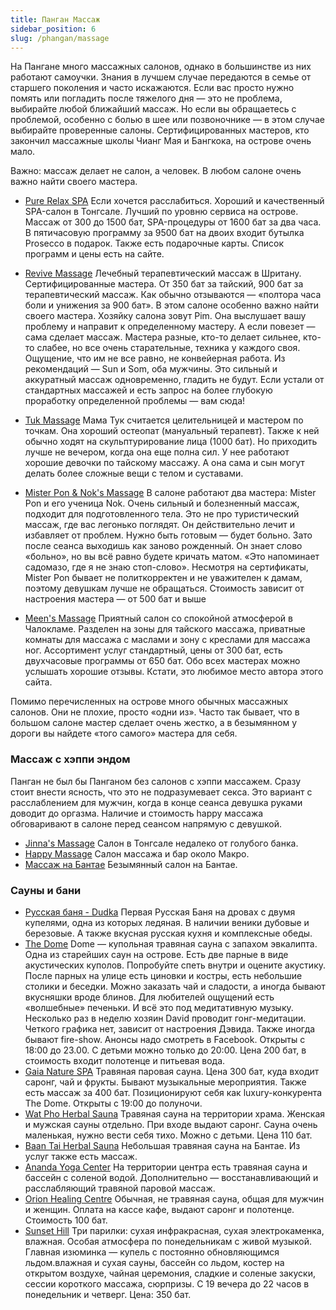```yaml
---
title: Панган Массаж
sidebar_position: 6
slug: /phangan/massage
---
```



На Пангане много массажных салонов, однако в большинстве из них работают самоучки. Знания в лучшем случае передаются в семье от старшего поколения и часто искажаются. Если вас просто нужно помять или погладить после тяжелого дня — это не проблема, выбирайте любой ближайший массаж. Но если вы обращаетесь с проблемой, особенно с болью в шее или позвоночнике — в этом случае выбирайте проверенные салоны. Сертифицированных мастеров, кто закончил массажные школы Чианг Мая и Бангкока, на острове очень мало.

Важно: массаж делает не салон, а человек. В любом салоне очень важно найти своего мастера.

- [Pure Relax SPA](https://goo.gl/maps/CFWpDaDDf1LFbUrW7) Если хочется расслабиться. Хороший и качественный SPA-салон в Тонгсале. Лучший по уровню сервиса на острове. Массаж от 300 до 1500 бат, SPA-процедуры от 1600 бат за два часа. В пятичасовую программу за 9500 бат на двоих входит бутылка Prosecco в подарок. Также есть подарочные карты. Список программ и цены есть на сайте.
- [Revive Massage](https://g.page/WatPhoCertified) Лечебный терапевтический массаж в Шритану. Сертифицированные мастера. От 350 бат за тайский, 900 бат за терапевтический массаж. Как обычно отзываются — «полтора часа боли и унижения за 900 бат». В этом салоне особенно важно найти своего мастера. Хозяйку салона зовут Pim. Она выслушает вашу проблему и направит к определенному мастеру. А если повезет — сама сделает массаж. Мастера разные, кто-то делает сильнее, кто-то слабее, но все очень старательные, техника у каждого своя. Ощущение, что им не все равно, не конвейерная работа. Из рекомендаций — Sun и Som, оба мужчины. Это сильный и аккуратный массаж одновременно, гладить не будут. Если устали от стандартных массажей и есть запрос на более глубокую проработку определенной проблемы — вам сюда!
- [Tuk Massage](https://goo.gl/maps/CWzAVL6ofHDx4UQe6) Мама Тук считается целительницей и мастером по точкам. Она хороший остеопат (мануальный терапевт). Также к ней обычно ходят на скульптурирование лица (1000 бат). Но приходить лучше не вечером, когда она еще полна сил. У нее работают хорошие девочки по тайскому массажу. А она сама и сын могут делать более сложные вещи с телом и суставами.

- [Mister Pon & Nok's Massage](https://goo.gl/maps/W8u328nrbuWyjLVr8) В салоне работают два мастера: Mister Pon и его ученица Nok. Очень сильный и болезненный массаж, подходит для подготовленного тела. Это не про туристический массаж, где вас легонько поглядят. Он действительно лечит и избавляет от проблем. Нужно быть готовым — будет больно. Зато после сеанса выходишь как заново рожденный. Он знает слово «больно», но вы всё равно будете кричать матом. «Это напоминает садомазо, где я не знаю стоп-слово». Несмотря на сертификаты, Mister Pon бывает не политкорректен и не уважителен к дамам, поэтому девушкам лучше не обращаться. Стоимость зависит от настроения мастера — от 500 бат и выше
- [Meen's Massage](https://goo.gl/maps/JUd18gPxhDZKjqiW8) Приятный салон со спокойной атмосферой в Чалокламе. Разделен на зоны для тайского массажа, приватные комнаты для массажа с маслами и зону с креслами для массажа ног. Ассортимент услуг стандартный, цены от 300 бат, есть двухчасовые программы от 650 бат. Обо всех мастерах можно услышать хорошие отзывы. Кстати, это любимое место автора этого сайта.

Помимо перечисленных на острове много обычных массажных салонов. Они не плохие, просто «одни из». Часто так бывает, что в большом салоне мастер сделает очень жестко, а в безымянном у дороги вы найдете «того самого» мастера для себя.

### Массаж с хэппи эндом

Панган не был бы Панганом без салонов с хэппи массажем. Сразу стоит внести ясность, что это не подразумевает секса. Это вариант с расслаблением для мужчин, когда в конце сеанса девушка руками доводит до оргазма. Наличие и стоимость happy массажа обговаривают в салоне перед сеансом напрямую с девушкой.

- [Jinna's Massage](https://goo.gl/maps/E4QjTEcUtiGeJozd8) Салон в Тонгсале недалеко от голубого банка.
- [Happy Massage](https://goo.gl/maps/a5kPEDKt4oJaDkg66) Салон массажа и бар около Макро.
- [Массаж на Бантае](https://goo.gl/maps/myWQGqLTgHLoPvhN8) Безымянный салон на Бантае.

### Сауны и бани

- [Русская баня - Dudka](https://www.google.ru/maps/place/Dudka+bar/@9.7684241,99.9606058,17z/data=!3m1!4b1!4m5!3m4!1s0x305501c38c01738b:0xe70c165fa34a5e12!8m2!3d9.7684241!4d99.9627998?shorturl=1) Первая Русская Баня на дровах с двумя купелями, одна из которых ледяная.
В наличии веники дубовые и березовые. А также вкусная русская кухня и комплексные обеды.
- [The Dome](https://goo.gl/maps/9BUcMNc49qREDEqj6) Dome — купольная травяная сауна с запахом эвкалипта. Одна из старейших саун на острове. Есть две парные в виде акустических куполов. Попробуйте спеть внутри и оцените акустику. После парных на улице есть циновки и костры, есть небольшие столики и беседки. Можно заказать чай и сладости, а иногда бывают вкусняшки вроде блинов. Для любителей ощущений есть «волшебные» печеньки. И всё это под медитативную музыку. Несколько раз в неделю хозяин David проводит гонг-медитации. Четкого графика нет, зависит от настроения Дэвида. Также иногда бывают fire-show. Анонсы надо смотреть в Facebook. Открыты с 18:00 до 23.00. С детьми можно только до 20:00. Цена 200 бат, в стоимость входит полотенце и питьевая вода.
- [Gaia Nature SPA](https://goo.gl/maps/anmrcC9qvZcTqPm89) Травяная паровая сауна. Цена 300 бат, куда входит саронг, чай и фрукты. Бывают музыкальные мероприятия. Также есть массаж за 400 бат. Позиционируют себя как luxury-конкурента The Dome. Открыты с 19:00 до полуночи.
- [Wat Pho Herbal Sauna](https://goo.gl/maps/Z3gHdgXGTLNRQPaM7) Травяная сауна на территории храма. Женская и мужская сауны отдельно. При входе выдают саронг. Сауна очень маленькая, нужно вести себя тихо. Можно с детьми. Цена 110 бат.
- [Baan Tai Herbal Sauna](https://goo.gl/maps/BJtbYb9r5ewNNswc9) Небольшая травяная сауна на Бантае. Из услуг также есть массаж.
- [Ananda Yoga Center](https://goo.gl/maps/Mz129dNcbxy4mMqe7) На территории центра есть травяная сауна и бассейн с соленой водой. Дополнительно — восстанавливающий и расслабляющий травяной паровой массаж.
- [Orion Healing Centre](https://goo.gl/maps/9LJJUryXaN3uVXrM6) Обычная, не травяная сауна, общая для мужчин и женщин. Оплата на кассе кафе, выдают саронг и полотенце. Стоимость 100 бат.
- [Sunset Hill](https://goo.gl/maps/Ei1XDRkqUz1Z8ohp7) Три парилки: сухая инфракрасная, сухая электрокаменка, влажная. Особая атмосфера по понедельникам с живой музыкой. Главная изюминка — купель с постоянно обновляющимся льдом.влажная и сухая сауны, бассейн со льдом, костер на открытом воздухе, чайная церемония, сладкие и соленые закуски, сессии короткого массажа, сюрпризы. С 19 вечера до 22 часов в понедельник и четверг. Цена: 350 бат.